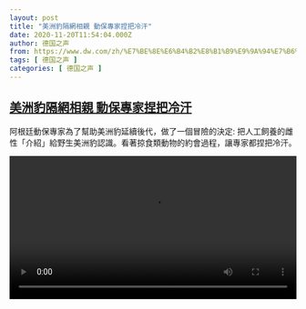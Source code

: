 ```yaml
---
layout: post
title: "美洲豹隔網相親 動保專家捏把冷汗"
date: 2020-11-20T11:54:04.000Z
author: 德国之声
from: https://www.dw.com/zh/%E7%BE%8E%E6%B4%B2%E8%B1%B9%E9%9A%94%E7%B6%B2%E7%9B%B8%E8%A6%AA%20%E5%8B%95%E4%BF%9D%E5%B0%88%E5%AE%B6%E6%8D%8F%E6%8A%8A%E5%86%B7%E6%B1%97/a-55675535
tags: [ 德国之声 ]
categories: [ 德国之声 ]
---
```

<!--1605873244000-->
[美洲豹隔網相親 動保專家捏把冷汗](https://www.dw.com/zh/%E7%BE%8E%E6%B4%B2%E8%B1%B9%E9%9A%94%E7%B6%B2%E7%9B%B8%E8%A6%AA%20%E5%8B%95%E4%BF%9D%E5%B0%88%E5%AE%B6%E6%8D%8F%E6%8A%8A%E5%86%B7%E6%B1%97/a-55675535)
------

<div>
<p>阿根廷動保專家為了幫助美洲豹延續後代，做了一個冒險的決定: 把人工飼養的雌性「介紹」給野生美洲豹認識。看著掠食類動物的約會過程，讓專家都捏把冷汗。</small></p><video src="https://tvdownloaddw-a.akamaihd.net/dwtv_video/flv/vdt_zh/2020/bchi201120_001_b3de3jaguar2_sd_sor.mp4" controls style="width:100%"></video>
</div>
